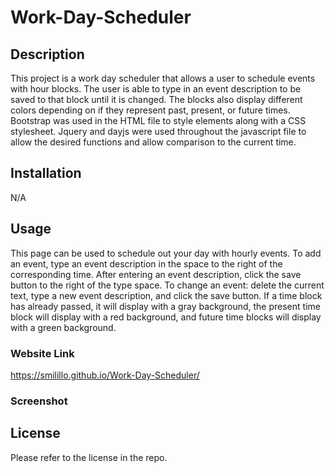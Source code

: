 # Work-Day-Scheduler
## Description

This project is a work day scheduler that allows a user to schedule events with hour blocks. The user is able to type in an event description to be saved to that block until it is changed. The blocks also display different colors depending on if they represent past, present, or future times. Bootstrap was used in the HTML file to style elements along with a CSS stylesheet. Jquery and dayjs were used throughout the javascript file to allow the desired functions and allow comparison to the current time.

## Installation

N/A

## Usage

This page can be used to schedule out your day with hourly events. To add an event, type an event description in the space to the right of the corresponding time. After entering an event description, click the save button to the right of the type space. To change an event: delete the current text, type a new event description, and click the save button. If a time block has already passed, it will display with a gray background, the present time block will display with a red background, and future time blocks will display with a green background.

### Website Link
https://smilillo.github.io/Work-Day-Scheduler/

### Screenshot


## License

Please refer to the license in the repo.
